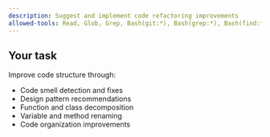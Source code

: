 ```yaml
---
description: Suggest and implement code refactoring improvements
allowed-tools: Read, Glob, Grep, Bash(git:*), Bash(grep:*), Bash(find:*), Edit, MultiEdit
---
```


## Your task

Improve code structure through:
- Code smell detection and fixes
- Design pattern recommendations
- Function and class decomposition
- Variable and method renaming
- Code organization improvements
